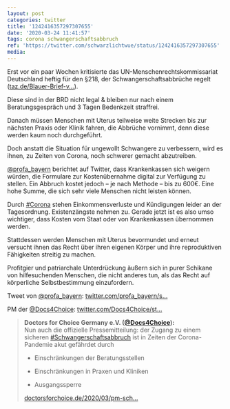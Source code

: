 ```yaml
---
layout: post
categories: twitter
title: '1242416357297307655'
date: '2020-03-24 11:41:57'
tags: corona schwangerschaftsabbruch
ref: 'https://twitter.com/schwarzlichtwue/status/1242416357297307655'
media:
---
```

Erst vor ein paar Wochen kritisierte das UN-Menschenrechtskommissariat Deutschland heftig für den §218, der Schwangerschaftsabbrüche regelt ([taz.de/Blauer-Brief-v…](https://taz.de/Blauer-Brief-von-den-Vereinten-Nationen/!5667748/)).

 Diese sind in der BRD nicht legal &amp; bleiben nur nach einem Beratungsgespräch und 3 Tagen Bedenkzeit straffrei. 


Danach müssen Menschen mit Uterus teilweise weite Strecken bis zur nächsten Praxis oder Klinik fahren, die Abbrüche vornimmt, denn diese werden kaum noch durchgeführt. 


Doch anstatt die Situation für ungewollt Schwangere zu verbessern, wird es ihnen, zu Zeiten von Corona, noch schwerer gemacht abzutreiben. 


[@profa_bayern](https://twitter.com/profa_bayern) berichtet auf Twitter, dass Krankenkassen sich weigern würden, die Formulare zur Kostenübernahme digital zur Verfügung zu stellen. Ein Abbruch kostet jedoch – je nach Methode – bis zu 600€. Eine hohe Summe, die sich sehr viele Menschen nicht leisten können. 


Durch [#Corona](/t/corona) stehen Einkommensverluste und Kündigungen leider an der Tagesordnung. Existenzängste nehmen zu. Gerade jetzt ist es also umso wichtiger, dass Kosten vom Staat oder von Krankenkassen übernommen werden. 


Stattdessen werden Menschen mit Uterus bevormundet und erneut versucht ihnen das Recht über ihren eigenen Körper und ihre reproduktiven Fähigkeiten streitig zu machen. 


Profitgier und patriarchale Unterdrückung äußern sich in purer Schikane von hilfesuchenden Menschen, die nicht anderes tun, als das Recht auf körperliche Selbstbestimmung einzufordern. 


Tweet von [@profa_bayern](https://twitter.com/profa_bayern): [twitter.com/profa_bayern/s…](https://twitter.com/profa_bayern/status/1242184013479129088?s=19)

PM der [@Docs4Choice](https://twitter.com/Docs4Choice): [twitter.com/Docs4Choice/st…](https://twitter.com/Docs4Choice/status/1241791064228446209?s=19) 


> <b>Doctors for Choice Germany e.V. ([@Docs4Choice](https://twitter.com/Docs4Choice)):</b>  
>Nun auch die offizielle Pressemitteilung: der Zugang zu einem sicheren [#Schwangerschaftsabbruch](/t/schwangerschaftsabbruch) ist in Zeiten der Corona-Pandemie akut gefährdet durch   
>  
>- Einschränkungen der Beratungsstellen  
>  
>- Einschränkungen in Praxen und Kliniken  
>  
>- Ausgangssperre  
>  
>  
>  
>[doctorsforchoice.de/2020/03/pm-sch…](https://doctorsforchoice.de/2020/03/pm-schwangerschaftsabbruch-corona/)   
>  
>  

